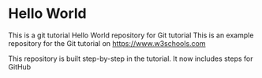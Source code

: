 # Hello World
This is a git tutorial
Hello World repository for Git tutorial
This is an example repository for the Git tutorial on https://www.w3schools.com

This repository is built step-by-step in the tutorial.
It now includes steps for GitHub
